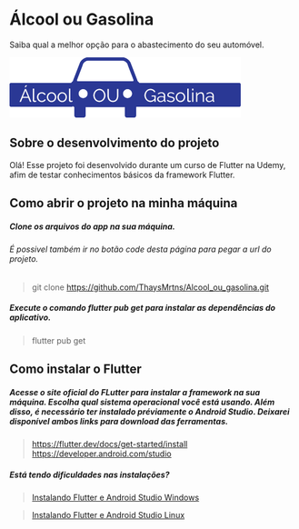# Álcool ou Gasolina
Saiba qual a melhor opção para o abastecimento do seu automóvel.

![Alt text](imagens/logo.png?raw=true "Title")

## Sobre o desenvolvimento do projeto
Olá! Esse projeto foi desenvolvido durante um curso de Flutter na Udemy, afim de testar conhecimentos básicos da framework Flutter. 

## Como abrir o projeto na minha máquina

##### Clone os arquivos do app na sua máquina.

###### É possivel também ir no botão code desta página para pegar a url do projeto.
> git clone https://github.com/ThaysMrtns/Alcool_ou_gasolina.git

##### Execute o comando flutter pub get para instalar as dependências do aplicativo.
> flutter pub get

## Como instalar o Flutter

##### Acesse o site oficial do FLutter para instalar a framework na sua máquina. Escolha qual sistema operacional você está usando. Além disso, é necessário ter instalado préviamente o Android Studio. Deixarei disponível ambos links para download das ferramentas.
> https://flutter.dev/docs/get-started/install
> https://developer.android.com/studio

##### Está tendo dificuldades nas instalações?
> [Instalando Flutter e Android Studio Windows](https://medium.com/flutter-comunidade-br/iniciando-no-flutter-parte1-52e120e007d7)

> [Instalando Flutter e Android Studio Linux](https://medium.com/sysvale/instalando-o-flutter-no-linux-fa3a8db67180)
